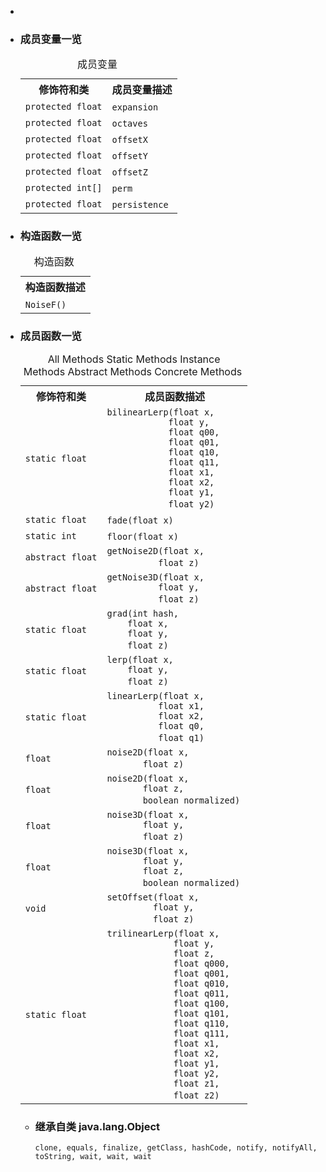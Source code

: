 <div class="summary">
<ul class="blockList">
<li class="blockList">  
<li class="blockList"><a name="field.summary">
<!--   -->
</a>
<h3>成员变量一览</h3>
<table class="memberSummary" border="0" cellpadding="3" cellspacing="0" summary="Field Summary table, listing fields, and an explanation">
<caption><span>成员变量</span><span class="tabEnd"> </span></caption>
<tr>
<th>修饰符和类</th>
<th>成员变量描述</th>
</tr>
<tr class="altColor">
<td class="colFirst"><code>protected float</code></td>
<td class="colLast"><code><span class="memberNameLink"><a >expansion</a></span></code> </td>
</tr>
<tr class="rowColor">
<td class="colFirst"><code>protected float</code></td>
<td class="colLast"><code><span class="memberNameLink"><a >octaves</a></span></code> </td>
</tr>
<tr class="altColor">
<td class="colFirst"><code>protected float</code></td>
<td class="colLast"><code><span class="memberNameLink"><a >offsetX</a></span></code> </td>
</tr>
<tr class="rowColor">
<td class="colFirst"><code>protected float</code></td>
<td class="colLast"><code><span class="memberNameLink"><a >offsetY</a></span></code> </td>
</tr>
<tr class="altColor">
<td class="colFirst"><code>protected float</code></td>
<td class="colLast"><code><span class="memberNameLink"><a >offsetZ</a></span></code> </td>
</tr>
<tr class="rowColor">
<td class="colFirst"><code>protected int[]</code></td>
<td class="colLast"><code><span class="memberNameLink"><a >perm</a></span></code> </td>
</tr>
<tr class="altColor">
<td class="colFirst"><code>protected float</code></td>
<td class="colLast"><code><span class="memberNameLink"><a >persistence</a></span></code> </td>
</tr>
</table>
</li>
</ul>
<!-- ======== CONSTRUCTOR SUMMARY ======== -->
<ul class="blockList">
<li class="blockList"><a name="constructor.summary">
<!--   -->
</a>
<h3>构造函数一览</h3>
<table class="memberSummary" border="0" cellpadding="3" cellspacing="0" summary="Constructor Summary table, listing constructors, and an explanation">
<caption><span>构造函数</span><span class="tabEnd"> </span></caption>
<tr>
<th>构造函数描述</th>
</tr>
<tr class="altColor">
<td class="colOne"><code><span class="memberNameLink"><a >NoiseF</a></span>()</code> </td>
</tr>
</table>
</li>
</ul>
<!-- ========== METHOD SUMMARY =========== -->
<ul class="blockList">
<li class="blockList"><a name="method.summary">
<!--   -->
</a>
<h3>成员函数一览</h3>
<table class="memberSummary" border="0" cellpadding="3" cellspacing="0" summary="Method Summary table, listing methods, and an explanation">
<caption><span id="t0" class="activeTableTab"><span>All Methods</span><span class="tabEnd"> </span></span><span id="t1" class="tableTab"><span><a >Static Methods</a></span><span class="tabEnd"> </span></span><span id="t2" class="tableTab"><span><a >Instance Methods</a></span><span class="tabEnd"> </span></span><span id="t3" class="tableTab"><span><a >Abstract Methods</a></span><span class="tabEnd"> </span></span><span id="t4" class="tableTab"><span><a >Concrete Methods</a></span><span class="tabEnd"> </span></span></caption>
<tr>
<th>修饰符和类</th>
<th>成员函数描述</th>
</tr>
<tr id="i0" class="altColor">
<td class="colFirst"><code>static float</code></td>
<td class="colLast"><code><span class="memberNameLink"><a >bilinearLerp</a></span>(float x,
            float y,
            float q00,
            float q01,
            float q10,
            float q11,
            float x1,
            float x2,
            float y1,
            float y2)</code> </td>
</tr>
<tr id="i1" class="rowColor">
<td class="colFirst"><code>static float</code></td>
<td class="colLast"><code><span class="memberNameLink"><a >fade</a></span>(float x)</code> </td>
</tr>
<tr id="i2" class="altColor">
<td class="colFirst"><code>static int</code></td>
<td class="colLast"><code><span class="memberNameLink"><a >floor</a></span>(float x)</code> </td>
</tr>
<tr id="i3" class="rowColor">
<td class="colFirst"><code>abstract float</code></td>
<td class="colLast"><code><span class="memberNameLink"><a >getNoise2D</a></span>(float x,
          float z)</code> </td>
</tr>
<tr id="i4" class="altColor">
<td class="colFirst"><code>abstract float</code></td>
<td class="colLast"><code><span class="memberNameLink"><a >getNoise3D</a></span>(float x,
          float y,
          float z)</code> </td>
</tr>
<tr id="i5" class="rowColor">
<td class="colFirst"><code>static float</code></td>
<td class="colLast"><code><span class="memberNameLink"><a >grad</a></span>(int hash,
    float x,
    float y,
    float z)</code> </td>
</tr>
<tr id="i6" class="altColor">
<td class="colFirst"><code>static float</code></td>
<td class="colLast"><code><span class="memberNameLink"><a >lerp</a></span>(float x,
    float y,
    float z)</code> </td>
</tr>
<tr id="i7" class="rowColor">
<td class="colFirst"><code>static float</code></td>
<td class="colLast"><code><span class="memberNameLink"><a >linearLerp</a></span>(float x,
          float x1,
          float x2,
          float q0,
          float q1)</code> </td>
</tr>
<tr id="i8" class="altColor">
<td class="colFirst"><code>float</code></td>
<td class="colLast"><code><span class="memberNameLink"><a >noise2D</a></span>(float x,
       float z)</code> </td>
</tr>
<tr id="i9" class="rowColor">
<td class="colFirst"><code>float</code></td>
<td class="colLast"><code><span class="memberNameLink"><a >noise2D</a></span>(float x,
       float z,
       boolean normalized)</code> </td>
</tr>
<tr id="i10" class="altColor">
<td class="colFirst"><code>float</code></td>
<td class="colLast"><code><span class="memberNameLink"><a >noise3D</a></span>(float x,
       float y,
       float z)</code> </td>
</tr>
<tr id="i11" class="rowColor">
<td class="colFirst"><code>float</code></td>
<td class="colLast"><code><span class="memberNameLink"><a >noise3D</a></span>(float x,
       float y,
       float z,
       boolean normalized)</code> </td>
</tr>
<tr id="i12" class="altColor">
<td class="colFirst"><code>void</code></td>
<td class="colLast"><code><span class="memberNameLink"><a >setOffset</a></span>(float x,
         float y,
         float z)</code> </td>
</tr>
<tr id="i13" class="rowColor">
<td class="colFirst"><code>static float</code></td>
<td class="colLast"><code><span class="memberNameLink"><a >trilinearLerp</a></span>(float x,
             float y,
             float z,
             float q000,
             float q001,
             float q010,
             float q011,
             float q100,
             float q101,
             float q110,
             float q111,
             float x1,
             float x2,
             float y1,
             float y2,
             float z1,
             float z2)</code> </td>
</tr>
</table>
<ul class="blockList">
<li class="blockList"><a name="methods.inherited.from.class.java.lang.Object">
<!--   -->
</a>
<h3>继承自类 java.lang.<a  title="class or interface in java.lang">Object</a></h3>
<code><a  title="class or interface in java.lang">clone</a>, <a  title="class or interface in java.lang">equals</a>, <a  title="class or interface in java.lang">finalize</a>, <a  title="class or interface in java.lang">getClass</a>, <a  title="class or interface in java.lang">hashCode</a>, <a  title="class or interface in java.lang">notify</a>, <a  title="class or interface in java.lang">notifyAll</a>, <a  title="class or interface in java.lang">toString</a>, <a  title="class or interface in java.lang">wait</a>, <a  title="class or interface in java.lang">wait</a>, <a  title="class or interface in java.lang">wait</a></code></li>
</ul>
</li>
</ul>
</li>
</ul>
</div>
